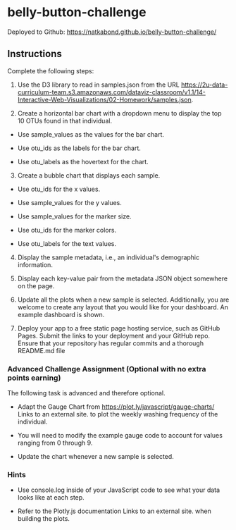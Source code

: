 # belly-button-challenge

Deployed to Github:  https://natkabond.github.io/belly-button-challenge/

## Instructions

Complete the following steps:

1. Use the D3 library to read in samples.json from the URL https://2u-data-curriculum-team.s3.amazonaws.com/dataviz-classroom/v1.1/14-Interactive-Web-Visualizations/02-Homework/samples.json.

2. Create a horizontal bar chart with a dropdown menu to display the top 10 OTUs found in that individual.

- Use sample_values as the values for the bar chart.

- Use otu_ids as the labels for the bar chart.

- Use otu_labels as the hovertext for the chart.
3. Create a bubble chart that displays each sample.
  
- Use otu_ids for the x values.
  
- Use sample_values for the y values.
  
- Use sample_values for the marker size.
  
- Use otu_ids for the marker colors.
  
- Use otu_labels for the text values.

4. Display the sample metadata, i.e., an individual's demographic information.

5. Display each key-value pair from the metadata JSON object somewhere on the page.

6. Update all the plots when a new sample is selected. Additionally, you are welcome to create any layout that you would like for your dashboard. An example dashboard is shown.
 
7. Deploy your app to a free static page hosting service, such as GitHub Pages. Submit the links to your deployment and your GitHub repo. Ensure that your repository has regular commits and a thorough README.md file

### Advanced Challenge Assignment (Optional with no extra points earning)

The following task is advanced and therefore optional.

- Adapt the Gauge Chart from https://plot.ly/javascript/gauge-charts/ Links to an external site. to plot the weekly washing frequency of the individual.

- You will need to modify the example gauge code to account for values ranging from 0 through 9.

- Update the chart whenever a new sample is selected.

### Hints

- Use console.log inside of your JavaScript code to see what your data looks like at each step.

- Refer to the Plotly.js documentation Links to an external site. when building the plots.
